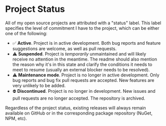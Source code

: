 # Project Status

All of my open source projects are attributed with a "status" label.
This label specifies the level of commitment I have to the project, which can be either one of the following:

- ✅ **Active**. Project is in active development. Both bug reports and feature suggestions are welcome, as well as pull requests.
- ⚠️ **Suspended**. Project is _temporarily_ unmaintained and will likely receive no attention in the meantime. The readme should also mention the reason why it's in this state and clarify the conditions it needs to meet to resume (usually an external blocker needs to be resolved).
- ⚠️ **Maintenance mode**. Project is no longer in active development. Only bug reports and bug fix pull requests are accepted. New features are very unlikely to be added.
- ⛔ **Discontinued**. Project is no longer in development. New issues and pull requests are no longer accepted. The repository is archived.

Regardless of the project status, existing releases will always remain available on GitHub or in the corresponding package repository (NuGet, NPM, etc).